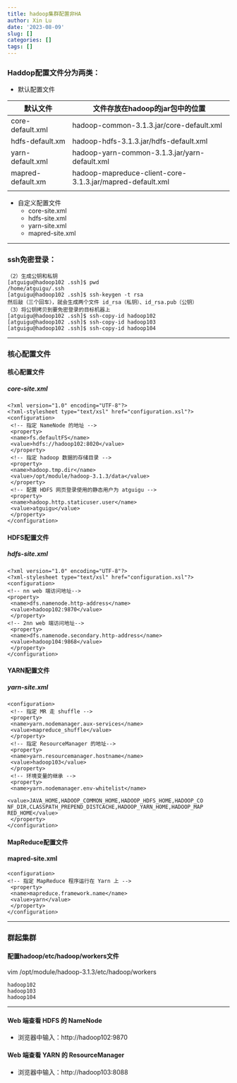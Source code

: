 ```yaml
---
title: hadoop集群配置非HA
author: Xin Lu
date: '2023-08-09'
slug: []
categories: []
tags: []
---
```




### Haddop配置文件分为两类：

- 默认配置文件

| 默认文件  | 文件存放在hadoop的jar包中的位置 |
| -------- | ------------------------------- |
| core-default.xml | hadoop-common-3.1.3.jar/core-default.xml |
| hdfs-default.xm | hadoop-hdfs-3.1.3.jar/hdfs-default.xml |
| yarn-default.xml | hadoop-yarn-common-3.1.3.jar/yarn-default.xml |
| mapred-default.xm | hadoop-mapreduce-client-core-3.1.3.jar/mapred-default.xml |
| | |

- 自定义配置文件
  - core-site.xml
  - hdfs-site.xml
  - yarn-site.xml
  - mapred-site.xml



---

### ssh免密登录：

```
（2）生成公钥和私钥
[atguigu@hadoop102 .ssh]$ pwd
/home/atguigu/.ssh
[atguigu@hadoop102 .ssh]$ ssh-keygen -t rsa
然后敲（三个回车），就会生成两个文件 id_rsa（私钥）、id_rsa.pub（公钥）
（3）将公钥拷贝到要免密登录的目标机器上
[atguigu@hadoop102 .ssh]$ ssh-copy-id hadoop102
[atguigu@hadoop102 .ssh]$ ssh-copy-id hadoop103
[atguigu@hadoop102 .ssh]$ ssh-copy-id hadoop104
```

---

### 核心配置文件

#### 核心配置文件

##### core-site.xml

```
<?xml version="1.0" encoding="UTF-8"?>
<?xml-stylesheet type="text/xsl" href="configuration.xsl"?>
<configuration>
 <!-- 指定 NameNode 的地址 -->
 <property>
 <name>fs.defaultFS</name>
 <value>hdfs://hadoop102:8020</value>
 </property>
 <!-- 指定 hadoop 数据的存储目录 -->
 <property>
 <name>hadoop.tmp.dir</name>
 <value>/opt/module/hadoop-3.1.3/data</value>
 </property>
 <!-- 配置 HDFS 网页登录使用的静态用户为 atguigu -->
 <property>
 <name>hadoop.http.staticuser.user</name>
 <value>atguigu</value>
 </property>
</configuration>
```



#### HDFS配置文件

##### hdfs-site.xml

```
<?xml version="1.0" encoding="UTF-8"?>
<?xml-stylesheet type="text/xsl" href="configuration.xsl"?>
<configuration>
<!-- nn web 端访问地址-->
<property>
 <name>dfs.namenode.http-address</name>
 <value>hadoop102:9870</value>
 </property>
<!-- 2nn web 端访问地址-->
 <property>
 <name>dfs.namenode.secondary.http-address</name>
 <value>hadoop104:9868</value>
 </property>
</configuration>
```



#### YARN配置文件

##### yarn-site.xml

```
<configuration>
 <!-- 指定 MR 走 shuffle -->
 <property>
 <name>yarn.nodemanager.aux-services</name>
 <value>mapreduce_shuffle</value>
 </property>
 <!-- 指定 ResourceManager 的地址-->
 <property>
 <name>yarn.resourcemanager.hostname</name>
 <value>hadoop103</value>
 </property>
 <!-- 环境变量的继承 -->
 <property>
 <name>yarn.nodemanager.env-whitelist</name>
 
<value>JAVA_HOME,HADOOP_COMMON_HOME,HADOOP_HDFS_HOME,HADOOP_CO
NF_DIR,CLASSPATH_PREPEND_DISTCACHE,HADOOP_YARN_HOME,HADOOP_MAP
RED_HOME</value>
 </property>
</configuration>
```

#### MapReduce配置文件

####   mapred-site.xml

```
<configuration>
<!-- 指定 MapReduce 程序运行在 Yarn 上 -->
 <property>
 <name>mapreduce.framework.name</name>
 <value>yarn</value>
 </property>
</configuration>
```

---

### **群起集群** 

#### 配置hadoop/etc/hadoop/workers文件

vim  /opt/module/hadoop-3.1.3/etc/hadoop/workers 

```
hadoop102
hadoop103
hadoop104
```



---

#### Web 端查看 HDFS 的 NameNode 

- 浏览器中输入：http://hadoop102:9870 



#### Web 端查看 YARN 的 ResourceManager 

- 浏览器中输入：http://hadoop103:8088 

